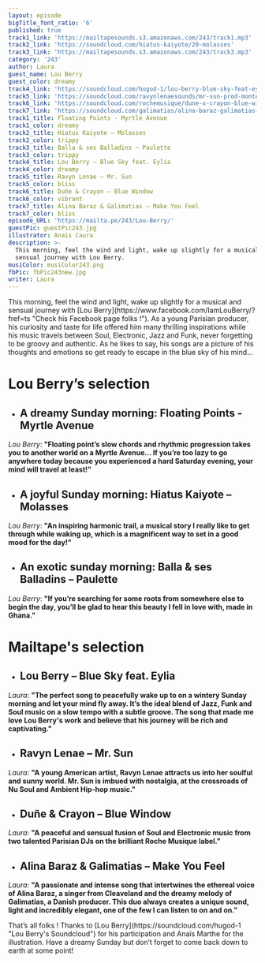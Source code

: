 ```yaml
---
layout: episode
bigTitle_font_ratio: '6'
published: true
track1_link: 'https://mailtapesounds.s3.amazonaws.com/243/track1.mp3'
track2_link: 'https://soundcloud.com/hiatus-kaiyote/20-molasses'
track3_link: 'https://mailtapesounds.s3.amazonaws.com/243/track3.mp3'
category: '243'
author: Laura
guest_name: Lou Berry
guest_color: dreamy
track4_link: 'https://soundcloud.com/hugod-1/lou-berry-blue-sky-feat-eylia'
track5_link: 'https://soundcloud.com/ravynlenaesounds/mr-sun-prod-monte-booker'
track6_link: 'https://soundcloud.com/rochemusique/dune-x-crayon-blue-window-1'
track7_link: 'https://soundcloud.com/galimatias/alina-baraz-galimatias-make'
track1_title: Floating Points - Myrtle Avenue
track1_color: dreamy
track2_title: Hiatus Kaiyote – Molasses
track2_color: trippy
track3_title: Balla & ses Balladins – Paulette
track3_color: trippy
track4_title: Lou Berry – Blue Sky feat. Eylia
track4_color: dreamy
track5_title: Ravyn Lenae – Mr. Sun
track5_color: bliss
track6_title: Duñe & Crayon – Blue Window
track6_color: vibrant
track7_title: Alina Baraz & Galimatias – Make You Feel
track7_color: bliss
episode_URL: 'https://mailta.pe/243/Lou-Berry/'
guestPic: guestPic243.jpg
illustrator: Anais Caura
description: >-
  This morning, feel the wind and light, wake up slightly for a musical and
  sensual journey with Lou Berry.
musiColor: musiColor243.png
fbPic: fbPic243new.jpg
writer: Laura
---
```

<p id="introduction">This morning, feel the wind and light, wake up slightly for a musical and sensual journey with [Lou Berry](https://www.facebook.com/IamLouBerry/?fref=ts "Check his Facebook page folks !"). As a young Parisian producer, his curiosity and taste for life offered him many thrilling inspirations while his music travels between Soul, Electronic, Jazz and Funk, never forgetting to be groovy and authentic. As he likes to say, his songs are a picture of his thoughts and emotions so get ready to escape in the blue sky of his mind...
</p>


# **Lou Berry’s selection**

+ ## A dreamy Sunday morning: Floating Points - Myrtle Avenue
_Lou Berry_: **"**Floating point’s slow chords and rhythmic progression takes you to another world on a Myrtle Avenue… If you’re too lazy to go anywhere today because you experienced a hard Saturday evening, your mind will travel at least!**"**

+ ## A joyful Sunday morning: Hiatus Kaiyote – Molasses
_Lou Berry_: **"**An inspiring harmonic trail, a musical story I really like to get through while waking up, which is a magnificent way to set in a good mood for the day!**"**

+ ## An exotic sunday morning: Balla & ses Balladins – Paulette
_Lou Berry_: **"**If you’re searching for some roots from somewhere else to begin the day, you’ll be glad to hear this beauty I fell in love with, made in Ghana.**"**


# Mailtape's selection

+ ## Lou Berry – Blue Sky feat. Eylia
_Laura_: **"**The perfect song to peacefully wake up to on a wintery Sunday morning and let your mind fly away. It’s the ideal blend of Jazz, Funk and Soul music on a slow tempo with a subtle groove. The song that made me love Lou Berry's work and believe that his journey will be rich and captivating.**"**

+ ## Ravyn Lenae – Mr. Sun
_Laura_: **"**A young American artist, Ravyn Lenae attracts us into her soulful and sunny world. Mr. Sun is imbued with nostalgia, at the crossroads of Nu Soul and Ambient Hip-hop music.**"**

+ ## Duñe & Crayon – Blue Window
_Laura_: **"**A peaceful and sensual fusion of Soul and Electronic music from two talented Parisian DJs on the brilliant Roche Musique label.**"**

+ ## Alina Baraz & Galimatias – Make You Feel
_Laura_: **"**A passionate and intense song that intertwines the ethereal voice of Alina Baraz, a singer from Cleaveland and the dreamy melody of Galimatias, a Danish producer. This duo always creates a unique sound, light and incredibly elegant, one of the few I can listen to on and on.**"**

<p id="outroduction">That’s all folks ! Thanks to [Lou Berry](https://soundcloud.com/hugod-1 "Lou Berry's Soundcloud") for his participation and Anaïs Marthe for the illustration. Have a dreamy Sunday but don’t forget to come back down to earth at some point! </p>
